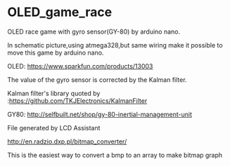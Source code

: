 # OLED_game_race  

OLED race game with gyro sensor(GY-80) by arduino nano.

In schematic picture,using atmega328,but same wiring make it possible to move this game by arduino nano.

OLED: https://www.sparkfun.com/products/13003

The value of the gyro sensor is corrected by the Kalman filter.
 
Kalman filter's library quoted by :https://github.com/TKJElectronics/KalmanFilter

GY80: http://selfbuilt.net/shop/gy-80-inertial-management-unit
 
File generated by LCD Assistant
 
http://en.radzio.dxp.pl/bitmap_converter/
 
This is the easiest way to convert a bmp to an array to make bitmap graph



